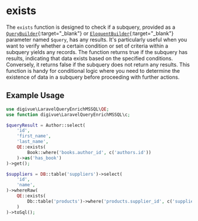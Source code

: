 # exists

The `exists` function is designed to check if a subquery, provided as
a [`QueryBuilder`](https://laravel.com/docs/queries){:target="_blank"}
or [`EloquentBuilder`](https://laravel.com/docs/eloquent){:target="_blank"} parameter named `$query`, has any results.
It's particularly useful when you want to verify whether a certain condition or set of criteria within a
subquery yields any records. The function returns true if the subquery has results, indicating that data exists based on
the specified conditions. Conversely, it returns false if the subquery does not return any results. This function is
handy for conditional logic where you need to determine the existence of data in a subquery before proceeding with
further actions.

## Example Usage

```php
use digivue\LaravelQueryEnrichMSSQL\QE;
use function digivue\LaravelQueryEnrichMSSQL\c;

$queryResult = Author::select(
    'id',
    'first_name',
    'last_name',
    QE::exists(
        Book::where('books.author_id', c('authors.id'))
    )->as('has_book')
)->get();
```

```php
$suppliers = DB::table('suppliers')->select(
    'id',
    'name',
)->whereRaw(
    QE::exists(
        Db::table('products')->where('products.supplier_id', c('suppliers.id'))->where('price', '<', 25)
    )
)->toSql();
```